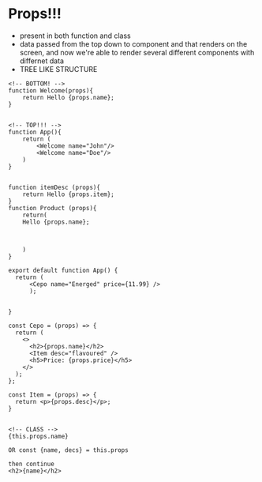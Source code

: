 # Props!!!

- present in both function and class
- data passed from the top down to component and that renders on the screen, and now we're able to render several different components with differnet data
- TREE LIKE STRUCTURE

```
<!-- BOTTOM! -->
function Welcome(props){
    return Hello {props.name};
}


<!-- TOP!!! -->
function App(){
    return (
        <Welcome name="John"/>
        <Welcome name="Doe"/>
    )
}


function itemDesc (props){
    return Hello {props.item};
}
function Product (props){
    return(
    Hello {props.name};



    )
}

export default function App() {
  return (
      <Cepo name="Energed" price={11.99} />
      );


}

const Cepo = (props) => {
  return (
    <>
      <h2>{props.name}</h2>
      <Item desc="flavoured" />
      <h5>Price: {props.price}</h5>
    </>
  );
};

const Item = (props) => {
  return <p>{props.desc}</p>;
}


<!-- CLASS -->
{this.props.name}

OR const {name, decs} = this.props

then continue
<h2>{name}</h2>
```

